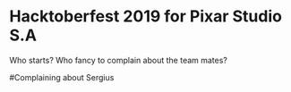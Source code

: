 # Hacktoberfest 2019 for Pixar Studio S.A
Who starts? Who fancy to complain about the team mates?

#Complaining about Sergius

